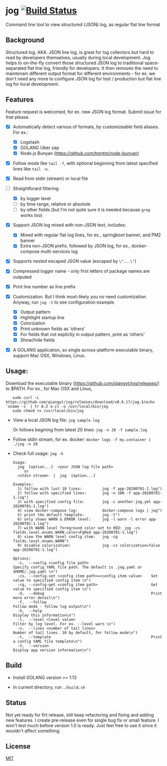 # jog [![Build Status](https://travis-ci.org/qiangyt/jog.svg?branch=master)](https://travis-ci.org/qiangyt/jog)
Command line tool to view structured (JSON) log, as regular flat line format


## Background

Structured log, AKA. JSON line log, is great for log collectors but hard to read by developers themselves, usually during local development. Jog helps to on-the-fly convert those structured JSON log to traditional space-separated flat line log, friendly for developers. It then removes the need to maintenain different output format for different environments - for ex. we don't need any more to configure JSON log for test / production but flat line log for local development.

## Features

   Feature request is welcomed, for ex. new JSON log format. Submit issue for that please.

   - [x] Automatically detect various of formats, by customizeable field aliases. For ex.:
      - [x] Logstash
      - [x] GOLANG Uber zap
      - [x] Node.js Bunyan (https://github.com/trentm/node-bunyan)

   - [x] Follow mode like `tail -f`, with optional beginning from latest specified lines like `tail -n`.

   - [x] Read from stdin (stream) or local file

   - [ ] Straightforard filtering:
      - [x] by logger level
      - [ ] by time range, relative or absolute
      - [ ] by other fields (but I'm not quite sure it is needed because `grep` works too)

   - [x] Support JSON log mixed with non-JSON text, includes:
      - [x] Mixed with regular flat log lines, for ex., springboot banner, and PM2 banner
      - [x] Extra non-JSON prefix, followed by JSON log, for ex., docker-compose multi-services log

   - [x] Supports nested escaped JSON value (escaped by `\"...\"`)

   - [x] Compressed logger name - only first letters of package names are outputed

   - [x] Print line number as line prefix

   - [x] Customization. But I think most-likely you no need customization. Anyway, run `jog -t` to see configuration example.
      - [x] Output pattern
      - [x] Hightlight startup line
      - [x] Colorization
      - [x] Print unknown fields as 'others'
      - [x] For fields that not explictly in output pattern, print as 'others'
      - [x] Show/hide fields

   - [x] A GOLANG application, so single across-platform executable binary, support Mac OSX, Windows, Linux.

## Usage:
  Download the executable binary (https://github.com/qiangyt/jog/releases/) to $PATH. For ex., for Mac OSX and Linux,

  ```shell
     sudo curl -L https://github.com/qiangyt/jog/releases/download/v0.9.17/jog.$(echo `uname -s` | tr A-Z a-z) -o /usr/local/bin/jog
     sudo chmod +x /usr/local/bin/jog
  ```

   * View a local JSON log file: `jog sample.log`

     Or follows begining from latest 20 lines: `jog -n 20 -f sample.log`

   * Follow stdin stream, for ex. docker: `docker logs -f my.container | ./jog -n 20`

   * Check full usage: `jog -h`

      ```
      Usage:
        jog  [option...]  <your JSON log file path>
           or
        <stdin stream>  |  jog  [option...]

      Examples:
        1) follow with last 10 lines:         jog -f app-20200701-1.log")
        2) follow with specified lines:       jog -n 100 -f app-20200701-1.log")
        3) with specified config file:        jog -c another.jog.yml app-20200701-1.log")
        4) view docker-compose log:           docker-compose logs | jog")
        5) print the default template:        jog -t")
        6) only shows WARN & ERROR level:     jog -l warn -l error app-20200701-1.log")
        7) with WARN level foreground color set to RED: jog -cs fields.level.enums.WARN.color=FgRed app-20200701-1.log")
        8) view the WARN level config item:   jog -cg fields.level.enums.WARN")
        9) disable colorization:              jog -cs colorization=false app-20200701-1.log")

      Options:
        -c,  --config <config file path>                            Specify config YAML file path. The default is .jog.yaml or $HOME/.jog.yaml \n")
        -cs, --config-set <config item path>=<config item value>    Set value to specified config item \n")
        -cg, --config-get <config item path>                        Get value to specified config item \n")
        -d,  --debug                                                Print more error detail\n")
        -f,  --follow                                               Follow mode - follow log output\n")
        -h,  --help                                                 Display this information\n")
        -l,  --level <level value>                                  Filter by log level. For ex. --level warn \n")
        -n,  --lines <number of tail lines>                         Number of tail lines. 10 by default, for follow mode\n")
        -t,  --template                                             Print a config YAML file template\n")
        -V,  --version                                              Display app version information\n")
     ```

## Build

   *  Install GOLANG version >= 1.13

   *  In current directory, run `./build.sh`

## Status

   Not yet ready for firt release, still keep refactoring and fixing and adding new features. I create pre-release even for single bug fix or small feature. I won't test much before version 1.0 is ready.
   Just feel free to use it since it wouldn't affect something.

## License

[MIT](/LICENSE)
